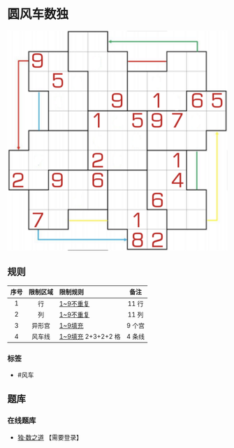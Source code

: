 # 圆风车数独
<!-- START doctoc generated TOC please keep comment here to allow auto update -->
<!-- DON'T EDIT THIS SECTION, INSTEAD RE-RUN doctoc TO UPDATE -->

<!-- END doctoc generated TOC please keep comment here to allow auto update -->

![题](../../images/sudoku/圆风车数独.png)

## 规则

| 序号  | 限制区域 | 限制规则              |  备注  |
|:---:|:----:|:------------------|:----:|
|  1  |  行   | [1~9不重复]          | 11 行 |
|  2  |  列   | [1~9不重复]          | 11 列 |
|  3  | 异形宫  | [1~9填充]           | 9 个宫 |
|  4  | 风车线  | [1~9填充] 2+3+2+2 格 | 4 条线 |

### 标签

- #风车

## 题库

### 在线题库

- [独·数之道](http://www.sudokufans.org.cn/lx/game.index.php?type=fc6) 【需要登录】

[1~9不重复]: ../../rules/rules.md#1to9不重复

[1~9填充]: ../../rules/rules.md#1to9填充

